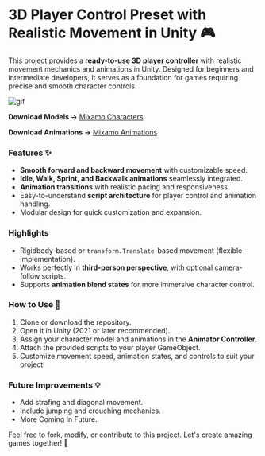# **3D Player Control Preset with Realistic Movement in Unity 🎮** 

This project provides a **ready-to-use 3D player controller** with realistic movement mechanics and animations in Unity. Designed for beginners and intermediate developers, it serves as a foundation for games requiring precise and smooth character controls. 

![gif](Assets/VideoSample1.gif)

**Download Models ->** [Mixamo Characters](https://www.mixamo.com/#/?page=1&type=Character)

**Download Animations ->** [Mixamo Animations](https://www.mixamo.com/#/?page=1&type=Motion%2CMotionPack)

### Features ✨  
- **Smooth forward and backward movement** with customizable speed.  
- **Idle, Walk, Sprint, and Backwalk animations** seamlessly integrated.  
- **Animation transitions** with realistic pacing and responsiveness.  
- Easy-to-understand **script architecture** for player control and animation handling.  
- Modular design for quick customization and expansion.  

### Highlights  
- Rigidbody-based or `transform.Translate`-based movement (flexible implementation).  
- Works perfectly in **third-person perspective**, with optional camera-follow scripts.  
- Supports **animation blend states** for more immersive character control.  

### How to Use 🚀  
1. Clone or download the repository.  
2. Open it in Unity (2021 or later recommended).  
3. Assign your character model and animations in the **Animator Controller**.  
4. Attach the provided scripts to your player GameObject.  
5. Customize movement speed, animation states, and controls to suit your project.  

### Future Improvements 💡  
- Add strafing and diagonal movement.  
- Include jumping and crouching mechanics.
- More Coming In Future.

Feel free to fork, modify, or contribute to this project. Let's create amazing games together! 🎉  
